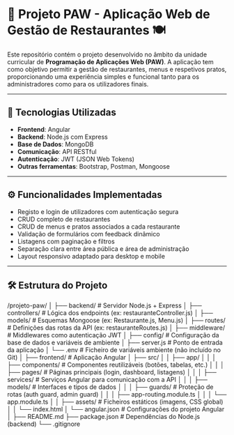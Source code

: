 # 🧩 Projeto PAW - Aplicação Web de Gestão de Restaurantes 🍽️

Este repositório contém o projeto desenvolvido no âmbito da unidade curricular de **Programação de Aplicações Web (PAW)**. A aplicação tem como objetivo permitir a gestão de restaurantes, menus e respetivos pratos, proporcionando uma experiência simples e funcional tanto para os administradores como para os utilizadores finais.

---

## 🚀 Tecnologias Utilizadas

- **Frontend**: Angular
- **Backend**: Node.js com Express
- **Base de Dados**: MongoDB
- **Comunicação**: API RESTful
- **Autenticação**: JWT (JSON Web Tokens)
- **Outras ferramentas**: Bootstrap, Postman, Mongoose

---

## ⚙️ Funcionalidades Implementadas

- Registo e login de utilizadores com autenticação segura
- CRUD completo de restaurantes
- CRUD de menus e pratos associados a cada restaurante
- Validação de formulários com feedback dinâmico
- Listagens com paginação e filtros
- Separação clara entre área pública e área de administração
- Layout responsivo adaptado para desktop e mobile

---

## 🛠️ Estrutura do Projeto

/projeto-paw/
│
├── backend/ # Servidor Node.js + Express
│ ├── controllers/ # Lógica dos endpoints (ex: restauranteController.js)
│ ├── models/ # Esquemas Mongoose (ex: Restaurante.js, Menu.js)
│ ├── routes/ # Definições das rotas da API (ex: restauranteRoutes.js)
│ ├── middleware/ # Middlewares como autenticação JWT
│ ├── config/ # Configuração da base de dados e variáveis de ambiente
│ ├── server.js # Ponto de entrada da aplicação
│ └── .env # Ficheiro de variáveis ambiente (não incluído no Git)
│
├── frontend/ # Aplicação Angular
│ ├── src/
│ │ ├── app/
│ │ │ ├── components/ # Componentes reutilizáveis (botões, tabelas, etc.)
│ │ │ ├── pages/ # Páginas principais (login, dashboard, listagens)
│ │ │ ├── services/ # Serviços Angular para comunicação com a API
│ │ │ ├── models/ # Interfaces e tipos de dados
│ │ │ ├── guards/ # Proteção de rotas (auth guard, admin guard)
│ │ │ ├── app-routing.module.ts
│ │ │ └── app.module.ts
│ │ ├── assets/ # Ficheiros estáticos (imagens, CSS global)
│ │ └── index.html
│ └── angular.json # Configurações do projeto Angular
│
├── README.md
├── package.json # Dependências do Node.js (backend)
└── .gitignore
